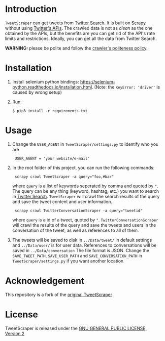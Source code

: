# Introduction #
`TweetScraper` can get tweets from [Twitter Search](https://twitter.com/explore). 
It is built on [Scrapy](http://scrapy.org/) without using [Twitter's APIs](https://dev.twitter.com/rest/public).
The crawled data is not as *clean* as the one obtained by the APIs, but the benefits are you can get rid of the API's rate limits and restrictions. Ideally, you can get all the data from Twitter Search.

**WARNING:** please be polite and follow the [crawler's politeness policy](https://en.wikipedia.org/wiki/Web_crawler#Politeness_policy).
 

# Installation #
1. Install selenium python bindings: https://selenium-python.readthedocs.io/installation.html. (Note: the `KeyError: 'driver'` is caused by wrong setup)

2. Run:
    
    ```
    $ pip3 install -r requirements.txt
    ```

# Usage #
1. Change the `USER_AGENT` in `TweetScraper/settings.py` to identify who you are
	
		USER_AGENT = 'your website/e-mail'

2. In the root folder of this project, you can run the following commands: 

		scrapy crawl TweetScraper -a query="foo,#bar"

	where `query` is a list of keywords seperated by comma and quoted by `"`. The query can be any thing (keyword, hashtag, etc.) you want to search in [Twitter Search](https://twitter.com/search-home). `TweetScraper` will crawl the search results of the query and save the tweet content and user information.

    	scrapy crawl TwitterConversationScraper -a query="tweetid"

	where `query` is a id of a tweet, quoted by `"`. `TwitterConversationScraper` will crawl the results of the query and save the tweets and users in the conversation of the tweet, as well as references to all of them. 

3. The tweets will be saved to disk in `../Data/tweet/` in default settings and `../Data/user/` is for user data. References to conversations will be saved in `../Data/conversation` The file format is JSON. Change the `SAVE_TWEET_PATH`, `SAVE_USER_PATH` and `SAVE_CONVERSATION_PATH` in `TweetScraper/settings.py` if you want another location.


# Acknowledgement #
This repository is a fork of the [original TweetScraper](https://github.com/jonbakerfish/TweetScraper)


# License #
TweetScraper is released under the [GNU GENERAL PUBLIC LICENSE, Version 2](https://github.com/JonasPuchinger/TweetScraper/blob/master/LICENSE)
